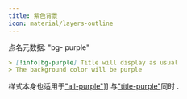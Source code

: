 ```yaml
---
title: 紫色背景
icon: material/layers-outline
---
```


点名元数据: "bg- purple"

```md
> [!info|bg-purple] Title will display as usual
> The background color will be purple
```

样式本身也适用于["all-purple"](../combined-styling/page-4.md)]] 与["title-purple"](../title-styling/page-4.md)同时 .